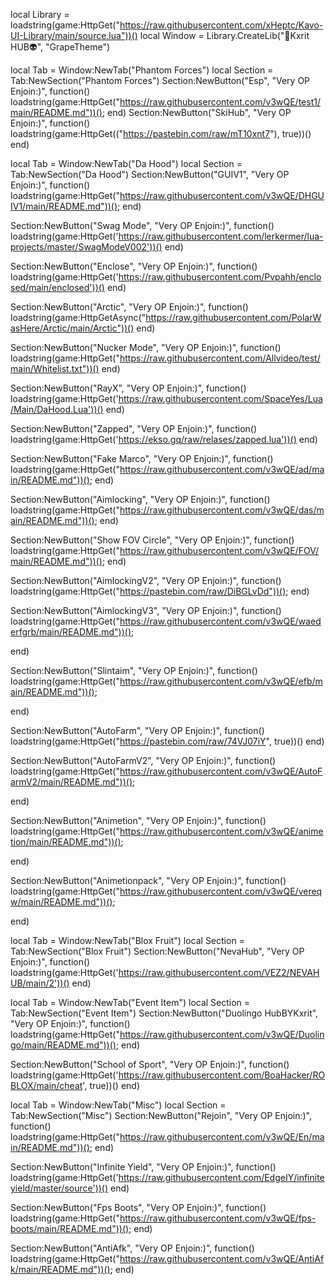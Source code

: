 local Library = loadstring(game:HttpGet("https://raw.githubusercontent.com/xHeptc/Kavo-UI-Library/main/source.lua"))()
local Window = Library.CreateLib("👑Kxrit HUB👽", "GrapeTheme")


local Tab = Window:NewTab("Phantom Forces")
local Section = Tab:NewSection("Phantom Forces")
Section:NewButton("Esp", "Very OP Enjoin:)", function()
    loadstring(game:HttpGet("https://raw.githubusercontent.com/v3wQE/test1/main/README.md"))();
end)
Section:NewButton("SkiHub", "Very OP Enjoin:)", function()
    loadstring(game:HttpGet(("https://pastebin.com/raw/mT10xnt7"), true))()
end)

local Tab = Window:NewTab("Da Hood")
local Section = Tab:NewSection("Da Hood")
Section:NewButton("GUIV1", "Very OP Enjoin:)", function()
    loadstring(game:HttpGet("https://raw.githubusercontent.com/v3wQE/DHGUIV1/main/README.md"))();
end)

Section:NewButton("Swag Mode", "Very OP Enjoin:)", function()
    loadstring(game:HttpGet('https://raw.githubusercontent.com/lerkermer/lua-projects/master/SwagModeV002'))()
end)

Section:NewButton("Enclose", "Very OP Enjoin:)", function()
   loadstring(game:HttpGet('https://raw.githubusercontent.com/Pvpahh/enclosed/main/enclosed'))()
end)

Section:NewButton("Arctic", "Very OP Enjoin:)", function()
    loadstring(game:HttpGetAsync("https://raw.githubusercontent.com/PolarWasHere/Arctic/main/Arctic"))()
end)

Section:NewButton("Nucker Mode", "Very OP Enjoin:)", function()
    loadstring(game:HttpGet("https://raw.githubusercontent.com/Allvideo/test/main/Whitelist.txt"))()
end)

Section:NewButton("RayX", "Very OP Enjoin:)", function()
    loadstring(game:HttpGet('https://raw.githubusercontent.com/SpaceYes/Lua/Main/DaHood.Lua'))()
end)

Section:NewButton("Zapped", "Very OP Enjoin:)", function()
    loadstring(game:HttpGet('https://ekso.gq/raw/relases/zapped.lua'))()
end)

Section:NewButton("Fake Marco", "Very OP Enjoin:)", function()
    loadstring(game:HttpGet("https://raw.githubusercontent.com/v3wQE/ad/main/README.md"))();
end)

Section:NewButton("Aimlocking", "Very OP Enjoin:)", function()
    loadstring(game:HttpGet("https://raw.githubusercontent.com/v3wQE/das/main/README.md"))();
end)

Section:NewButton("Show FOV Circle", "Very OP Enjoin:)", function()
    loadstring(game:HttpGet("https://raw.githubusercontent.com/v3wQE/FOV/main/README.md"))();
end)

Section:NewButton("AimlockingV2", "Very OP Enjoin:)", function()
    loadstring(game:HttpGet("https://pastebin.com/raw/DiBGLvDd"))();
end)

Section:NewButton("AimlockingV3", "Very OP Enjoin:)", function()
    loadstring(game:HttpGet("https://raw.githubusercontent.com/v3wQE/waederfgrb/main/README.md"))();

end)

Section:NewButton("Slintaim", "Very OP Enjoin:)", function()
    loadstring(game:HttpGet("https://raw.githubusercontent.com/v3wQE/efb/main/README.md"))();

end)

Section:NewButton("AutoFarm", "Very OP Enjoin:)", function()
    loadstring(game:HttpGet("https://pastebin.com/raw/74VJ07iY", true))()
end)

Section:NewButton("AutoFarmV2", "Very OP Enjoin:)", function()
    loadstring(game:HttpGet("https://raw.githubusercontent.com/v3wQE/AutoFarmV2/main/README.md"))();

end)

Section:NewButton("Animetion", "Very OP Enjoin:)", function()
    loadstring(game:HttpGet("https://raw.githubusercontent.com/v3wQE/animetion/main/README.md"))();

end)

Section:NewButton("Animetionpack", "Very OP Enjoin:)", function()
    loadstring(game:HttpGet("https://raw.githubusercontent.com/v3wQE/vereqw/main/README.md"))();

end)

local Tab = Window:NewTab("Blox Fruit")
local Section = Tab:NewSection("Blox Fruit")
Section:NewButton("NevaHub", "Very OP Enjoin:)", function()
loadstring(game:HttpGet('https://raw.githubusercontent.com/VEZ2/NEVAHUB/main/2'))()
end)

local Tab = Window:NewTab("Event Item")
local Section = Tab:NewSection("Event Item")
Section:NewButton("Duolingo HubBYKxrit", "Very OP Enjoin:)", function()
loadstring(game:HttpGet("https://raw.githubusercontent.com/v3wQE/Duolingo/main/README.md"))();
end)

Section:NewButton("School of Sport", "Very OP Enjoin:)", function()
loadstring(game:HttpGet('https://raw.githubusercontent.com/BoaHacker/ROBLOX/main/cheat', true))()
end)

local Tab = Window:NewTab("Misc")
local Section = Tab:NewSection("Misc")
Section:NewButton("Rejoin", "Very OP Enjoin:)", function()
loadstring(game:HttpGet("https://raw.githubusercontent.com/v3wQE/En/main/README.md"))();
end)

Section:NewButton("Infinite Yield", "Very OP Enjoin:)", function()
loadstring(game:HttpGet('https://raw.githubusercontent.com/EdgeIY/infiniteyield/master/source'))()
end)

Section:NewButton("Fps Boots", "Very OP Enjoin:)", function()
loadstring(game:HttpGet("https://raw.githubusercontent.com/v3wQE/fps-boots/main/README.md"))();
end)

Section:NewButton("AntiAfk", "Very OP Enjoin:)", function()
loadstring(game:HttpGet("https://raw.githubusercontent.com/v3wQE/AntiAfk/main/README.md"))();
end)
